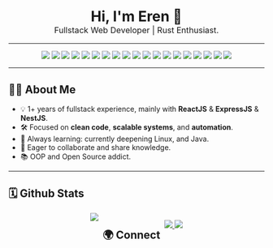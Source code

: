 <h1 align="center" style="margin-bottom:0;">
  Hi, I'm Eren 👋
</h1>
<p align="center" style="margin-top:0; font-size:1.15em;">
  Fullstack Web Developer | Rust Enthusiast.
</p>

---

<p align="center">

  
  <img src="https://img.shields.io/badge/html5-%23E34F26.svg?style=for-the-badge&logo=html5&logoColor=white"/>
  <img src="https://img.shields.io/badge/css3-%231572B6.svg?style=for-the-badge&logo=css3&logoColor=white"/>
  <img src="https://img.shields.io/badge/javascript-%23323330.svg?style=for-the-badge&logo=javascript&logoColor=%23F7DF1E"/>
  <img src="https://img.shields.io/badge/typescript-%23007ACC.svg?style=for-the-badge&logo=typescript&logoColor=white"/>
  <img src="https://img.shields.io/badge/-ReactJs-61DAFB?logo=react&logoColor=white&style=for-the-badge"/>
  <img src="https://img.shields.io/badge/-NestJs-ea2845?style=for-the-badge&logo=nestjs&logoColor=white"/>
  <img src="https://img.shields.io/badge/node.js-6DA55F?style=for-the-badge&logo=node.js&logoColor=white"/>
  <img src="https://img.shields.io/badge/MongoDB-%234ea94b.svg?style=for-the-badge&logo=mongodb&logoColor=white"/>
  <img src="https://img.shields.io/static/v1?style=for-the-badge&message=Mongoose&color=880000&logo=Mongoose&logoColor=FFFFFF&label="/>
  <img src="https://img.shields.io/badge/express.js-%23404d59.svg?style=for-the-badge&logo=express&logoColor=%2361DAFB"/>
  <img src="https://img.shields.io/badge/Rust-000000?style=for-the-badge&logo=rust&logoColor=white"/>
  <img src="https://img.shields.io/badge/Postman-FF6C37?style=for-the-badge&logo=postman&logoColor=white"/>
  <img src="https://img.shields.io/badge/Linux-FCC624?style=for-the-badge&logo=linux&logoColor=black"/>
  <img src="https://img.shields.io/badge/git-%23F05033.svg?style=for-the-badge&logo=git&logoColor=white"/>
  <img src="https://img.shields.io/badge/github-%23121011.svg?style=for-the-badge&logo=github&logoColor=white"/>
  <img src="https://img.shields.io/badge/NODEMON-%23323330.svg?style=for-the-badge&logo=nodemon&logoColor=%BBDEAD"/>
  <img src="https://img.shields.io/badge/NPM-%23CB3837.svg?style=for-the-badge&logo=npm&logoColor=white"/>
  <img src="https://img.shields.io/badge/Visual%20Studio-5C2D91.svg?style=for-the-badge&logo=visual-studio&logoColor=white"/>
  <img src="https://img.shields.io/badge/Android%20Studio-3DDC84.svg?style=for-the-badge&logo=android-studio&logoColor=white"/>
</p>

---

## 👨‍💻 About Me

- 💡 1+ years of fullstack experience, mainly with **ReactJS** & **ExpressJS** & **NestJS**.
- 🛠️ Focused on **clean code**, **scalable systems**, and **automation**.
- 🌱 Always learning: currently deepening Linux, and Java.
- 🤝 Eager to collaborate and share knowledge.
- 📚 OOP and Open Source addict.

---

## 🗓️ Github Stats

<div align="center" style="display:flex; gap:8px; justify-content:center; flex-wrap:wrap;">
  <img src="https://github-readme-stats.vercel.app/api?username=erenmentes&theme=chartreuse-dark&hide_title=true&show_icons=true&count_private=true&&show=prs_merged,prs_merged_percentage&hide=contribs,issues"/>

## 🌍 Connect

<p align="center">
  <a href="mailto:erenmentes13@gmail.com" title="Email">
    <img src="https://img.shields.io/badge/Gmail-D14836?style=flat&logo=gmail&logoColor=white"/>
  </a>
  <a href="https://t.me/asdemree" title="Telegram">
    <img src="https://img.shields.io/badge/Telegram-2CA5E0?style=flat&logo=telegram&logoColor=white"/>
  </a>
</p>
